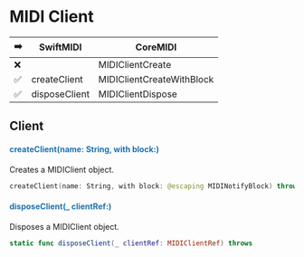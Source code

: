 # MIDI Client

| ➡️ | SwiftMIDI | CoreMIDI |
| --- | ------------------ | ---------------------- |
| ❌ | | MIDIClientCreate |
| ✅ | createClient | MIDIClientCreateWithBlock |
| ✅ | disposeClient | MIDIClientDispose |

## Client

#### <font color='#1E72AD'> createClient(name: String, with block:)</font>

Creates a MIDIClient object.

```swift
createClient(name: String, with block: @escaping MIDINotifyBlock) throws -> MIDIClientRef
```

#### <font color='#1E72AD'> disposeClient(_ clientRef:)</font>

Disposes a MIDIClient object.

```swift
static func disposeClient(_ clientRef: MIDIClientRef) throws
```
